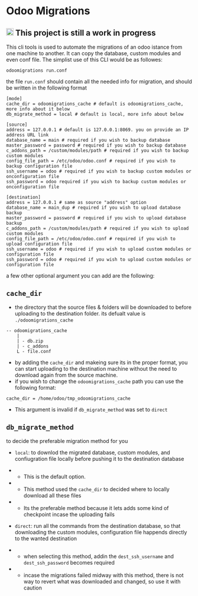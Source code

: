 # Odoo Migrations

## <img src='https://img.icons8.com/office/344/error.png' width='20'> This project is still a work in progress

This cli tools is used to automate the migrations of an odoo istance from one machine to another. It can copy the database, custom modules and even conf file.
The simplist use of this CLI would be as followes:
```
odoomigrations run.conf
```

the file `run.conf` should contain all the needed info for migration, and should be written in the following format

```
[mode]
cache_dir = odoomigrations_cache # default is odoomigrations_cache, more info about it below
db_migrate_method = local # default is local, more info about below

[source]
address = 127.0.0.1 # default is 127.0.0.1:8069. you on provide an IP address URL link
database_name = main # required if you wish to backup database
master_password = password # required if you wish to backup database
c_addons_path = /custom/modules/path # required if you wish to backup custom modules
config_file_path = /etc/odoo/odoo.conf # required if you wish to backup configuration file
ssh_username = odoo # required if you wish to backup custom modules or onconfiguration file
ssh_password = odoo required if you wish to backup custom modules or onconfiguration file

[destination]
address = 127.0.0.1 # same as source "address" option
database_name = main_dup # required if you wish to upload database backup
master_password = password # required if you wish to upload database backup
c_addons_path = /custom/modules/path # required if you wish to upload custom modules
config_file_path = /etc/odoo/odoo.conf # required if you wish to upload configuration file
ssh_username = odoo # required if you wish to upload custom modules or configuration file
ssh_password = odoo # required if you wish to upload custom modules or configuration file
```

a few other optional argument you can add are the following:


## `cache_dir`
- the directory that the source files & folders will be downloaded to before uploading to the destination folder. its defualt value is `./odoomigrations_cache`
```
-- odoomigrations_cache
	|
	| - db.zip
	| - c_addons
	L - file.conf
```
- by adding the `cache_dir` and makeing sure its in the proper format, you can start uploading to the destination machine without the need to download again from the source machine.
- if you wish to change the `odoomigrations_cache` path you can use the following format:
```
cache_dir = /home/odoo/tmp_odoomigrations_cache
```
- This argument is invalid if `db_migrate_method` was set to `direct`


## `db_migrate_method`
to decide the preferable migration method for you
- `local`: to downlod the migrated database, custom modules, and confiugration file locally before pushing it to the destination database
- - This is the default option. 
- - This method used the `cache_dir` to decided where to locally download all these files
- - Its the preferable method because it lets adds some kind of checkpoint incase the uploading fails

- `direct`: run all the commands from the destination database, so that downloading the custom modules, configuration file happends directly to the wanted destination
- - when selecting this method, addin the `dest_ssh_username` and `dest_ssh_password` becomes required
- - incase the migrations failed midway with this method, there is not way to revert what was downloaded and changed, so use it with caution